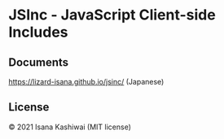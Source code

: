 # JSInc - JavaScript Client-side Includes

## Documents
https://lizard-isana.github.io/jsinc/ (Japanese)

## License
© 2021 Isana Kashiwai (MIT license)

